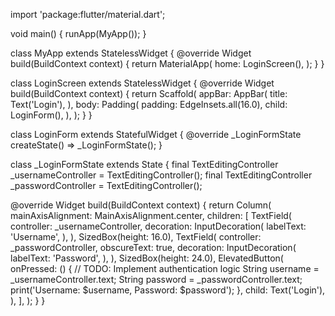 import 'package:flutter/material.dart';

void main() {
runApp(MyApp());
}

class MyApp extends StatelessWidget {
@override
Widget build(BuildContext context) {
return MaterialApp(
home: LoginScreen(),
);
}
}

class LoginScreen extends StatelessWidget {
@override
Widget build(BuildContext context) {
return Scaffold(
appBar: AppBar(
title: Text('Login'),
),
body: Padding(
padding: EdgeInsets.all(16.0),
child: LoginForm(),
),
);
}
}

class LoginForm extends StatefulWidget {
@override
_LoginFormState createState() => _LoginFormState();
}

class _LoginFormState extends State<LoginForm> {
final TextEditingController _usernameController = TextEditingController();
final TextEditingController _passwordController = TextEditingController();

@override
Widget build(BuildContext context) {
return Column(
mainAxisAlignment: MainAxisAlignment.center,
children: [
TextField(
controller: _usernameController,
decoration: InputDecoration(
labelText: 'Username',
),
),
SizedBox(height: 16.0),
TextField(
controller: _passwordController,
obscureText: true,
decoration: InputDecoration(
labelText: 'Password',
),
),
SizedBox(height: 24.0),
ElevatedButton(
onPressed: () {
// TODO: Implement authentication logic
String username = _usernameController.text;
String password = _passwordController.text;
print('Username: $username, Password: $password');
},
child: Text('Login'),
),
],
);
}
}
